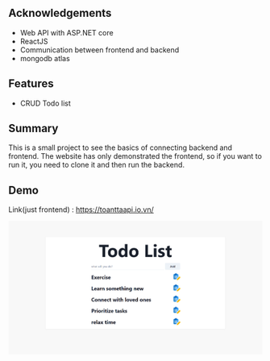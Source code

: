 ## Acknowledgements

- Web API with ASP.NET core
- ReactJS
- Communication between frontend and backend
- mongodb atlas

## Features

- CRUD Todo list

## Summary

This is a small project to see the basics of connecting backend and frontend. The website has only demonstrated the frontend, so if you want to run it, you need to clone it and then run the backend.

## Demo

Link(just frontend) : https://toanttaapi.io.vn/

![ Demo](https://github.com/ttat288/TodoList/blob/main/public/todolist.png)
